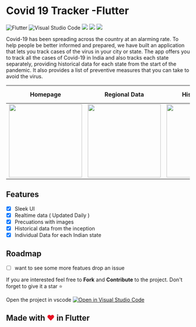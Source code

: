 

#  Covid 19 Tracker -Flutter


![Flutter](https://img.shields.io/badge/Flutter-%2302569B.svg?style=for-the-badge&logo=Flutter&logoColor=white)
![Visual Studio Code](https://img.shields.io/badge/Visual%20Studio%20Code-0078d7.svg?style=for-the-badge&logo=visual-studio-code&logoColor=white)
![](https://img.shields.io/badge/Flutter_Version-2.2.3-9558B2.svg?style=for-the-badge&logo=Flutter)
![](https://img.shields.io/badge/Dart_Version-2.13.4-Blue.svg?style=for-the-badge&logo=Dart)
![](https://img.shields.io/badge/Status-Stable-blue.svg?style=for-the-badge)

Covid-19 has been spreading across the country at an alarming rate. To help people be better informed and prepared, we have built an application that lets you track cases of the virus in your city or state. The app offers you to track all the cases of Covid-19 in India and also tracks each state separately, providing historical data for each state from the start of the pandemic. It also provides a list of preventive measures that you can take to avoid the virus.

|Homepage|  Regional Data|Historical Data| Symptoms and precautions |
|--|--|--|--|
|<img width =200 src="https://raw.githubusercontent.com/imsudip/covid19_Tracker/main/photo_2021-04-23_23-19-31.jpg"> | <img width =200 src="https://raw.githubusercontent.com/imsudip/covid19_Tracker/main/photo_2021-04-23_23-19-24.jpg"> |<img width =200 src="https://raw.githubusercontent.com/imsudip/covid19_Tracker/main/photo_2021-04-23_23-19-29.jpg"> |<img width =200 src="https://raw.githubusercontent.com/imsudip/covid19_Tracker/main/photo_2021-04-23_23-19-27.jpg">  |

## Features
 - [x] Sleek UI
 - [x] Realtime data ( Updated Daily )
 - [x] Precuations with images
 - [x] Historical data from the inception
 - [x] Individual Data for each Indian state

## Roadmap
- [ ] want to see some more featues drop an issue

If you are interested feel free to **Fork** and **Contribute** to the project.
Don't forget to give it a star ⭐

Open the project in vscode
[![Open in Visual Studio Code](https://open.vscode.dev/badges/open-in-vscode.svg)](https://open.vscode.dev/imsudip/bells)

## Made with <span style="color: #E81224;">&hearts;</span> in Flutter
